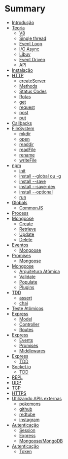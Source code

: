# Summary

* [Introdução](README.md)
* [Teoria](./theory.md)
	* [V8](./theory.md#v8)
	* [Single thread](./theory.md#single-thread)
	* [Event Loop](./theory.md#event-loop)
	* [I/O Async](./theory.md#io-async)
	* [Libuv](./theory.md#libuv)
	* [Event Driven](./theory.md#event-driven)
	* [API](./theory.md#api)
* [Instalação](./installation.md)
* [HTTP](./http.md)
	* [createServer](./http.md#createserver)
	* [Methods](./http.md#methods)
	* [Status Codes](./http.md#status-codes)
	* [Rotas](./http.md#rotas)
	* [get](./http.md#get)
	* [request](./http.md#request)
	* [post](./http.md#post)
	* [put](./http.md#put)
* [Callbacks](./callback.md)
* [FileSystem](./fs.md)
	* [mkdir](./fs.md#mkdir)
	* [open](./fs.md#open)
	* [readdir](./fs.md#readdir)
	* [readFile](./fs.md#readFile)
	* [rename](./fs.md#rename)
	* [writeFile](./fs.md#writeFile)
* [npm](./npm.md)
	* [init](./npm.md#init)
	* [install --global ou -g](./npm#installglobaloug)
	* [install --save]()
	* [install --save-dev]()
	* [install --optional]()
	* [run]()
* [Globals](./globals.md)
	* [CommonJS](./globals.md#commonjs)
* [Process](./process.md)
* [Mongoose](./mongoose.md)
	* [Create](./mongoose.md#create)
	* [Retrieve](./mongoose.md#retrieve)
	* [Update](./mongoose.md#update)
	* [Delete](./mongoose.md#delete)
* [Eventos](./events.md)
	* [Mongoose](./events.md#mongoose)
* [Promises](./promise.md)
	* [Mongoose](./promise.md#mongoose)
* [Mongoose]()
	* [Arquitetura Atômica]()
	* [Validate]()
	* [Populate]()
	* [Plugins]()
* [TDD]()
	* [assert]()
	* [chai]()
* [Teste Atômicos]()
* [Express]()
	* [Model]()
	* [Controller]()
	* [Routes]()
* [Express]()
	* [Events]()
	* [Promises]()
	* [Middlewares]()
* [Express]()
	* [TDD]()
* [Socket.io]()
	* [TDD]()
* [REPL]()
* [UDP]()
* [TCP]()
* [HTTPS]()
* [Utilizando APIs externas]()
	* [pokemons]()
	* [github]()
	* [redtube]()
	* [instagram]()
* [Autenticação]()
	* [Session]()
	* [Express]()
	* [Mongoose/MongoDB]()
* [Autenticação]()
	* [Token]()

